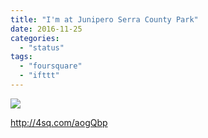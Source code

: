 ```yaml
---
title: "I'm at Junipero Serra County Park"
date: 2016-11-25
categories: 
  - "status"
tags: 
  - "foursquare"
  - "ifttt"
---
```


![](images/2fhqIEY)  
  
http://4sq.com/aogQbp
